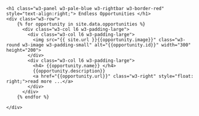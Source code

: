 <div class="w3-row w3-padding-32" id="events">

    <h1 class="w3-panel w3-pale-blue w3-rightbar w3-border-red" style="text-align:right;"> Endless Opportunities </h1>
    <div class="w3-row">
        {% for opportunity in site.data.opportunities %}
          <div class="w3-col l6 w3-padding-large">
            <div class="w3-col l6 w3-padding-large">
              <img src="{{ site.url }}{{opportunity.image}}" class="w3-round w3-image w3-padding-small" alt="{{opportunity.id}}" width="300" height="200">
            </div>
            <div class="w3-col l6 w3-padding-large">  
              <h4> {{opportunity.name}} </h4>
              {{opportunity.description}}
              <a href="{{opportunity.url}}" class="w3-right" style="float: right;">read more ...</a>
            </div>
          </div>
        {% endfor %}

    </div>

</div>
